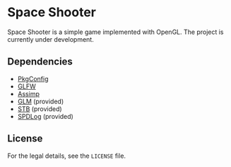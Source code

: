 # Space Shooter

Space Shooter is a simple game implemented with OpenGL.
The project is currently under development.

## Dependencies
- [PkgConfig](https://cmake.org/cmake/help/v3.0/module/FindPkgConfig.html)
- [GLFW](https://www.glfw.org)
- [Assimp](http://www.assimp.org)
- [GLM](https://glm.g-truc.net/0.9.9/index.html) (provided)
- [STB](https://github.com/nothings/stb) (provided)
- [SPDLog](https://github.com/gabime/spdlog) (provided)

## License
For the legal details, see the `LICENSE` file.